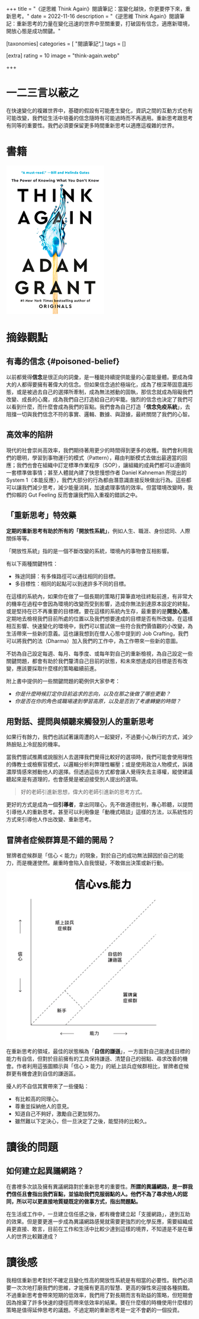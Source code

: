 +++
title = "《逆思維 Think Again》閱讀筆記：當變化越快，你更要停下來，重新思考。"
date = 2022-11-16
description = "《逆思維 Think Again》閱讀筆記：重新思考的力量在變化迅速的世界中至關重要，打破固有信念，適應新環境，開放心態是成功關鍵。"

[taxonomies]
categories = [ "閱讀筆記",]
tags = []

[extra]
rating = 10
image = "think-again.webp"

+++

# 一二三言以蔽之

在快速變化的複雜世界中，基礎的假設有可能產生變化，資訊之間的互動方式也有可能改變，我們從生活中培養的信念隨時有可能過時而不再適用。重新思考跟思考有同等的重要性。我們必須要保留更多時間重新思考以適應這複雜的世界。

# 書籍

[![](think-again.webp)](https://www.goodreads.com/book/show/55539565-think-again)

# 摘錄觀點

## 有毒的信念 {#poisoned-belief}

以前都覺得**信念**是很正向的詞彙，是一種能持續提供能量的心靈能量體。要成為偉大的人都得要擁有著偉大的信念。但如果信念過於極端化，成為了根深蒂固意識形態，或是被過去自己的選擇所牽制，成為無法撼動的固執，那信念就成為阻礙我們改變、成長的心魔，成為我們自己打造給自己的牢籠。強烈的信念也決定了我們可以看到什麼，而什麼會成為我們的盲點。我們會為自己打造「**信念免疫系統**」，去阻擋一切與我們信念不符的事實、邏輯、數據、與證據，最終關閉了我們的心智。

## 高效率的陷阱

現代的社會崇尚高效率，我們期待著用更少的時間得到更多的收穫。我們會利用我們的聰明，學習到事物運行的模式（Pattern），藉由判斷模式去做出最適當的回應；我們也會在組織中訂定標準作業程序（SOP），讓組織的成員們都可以遵循同一套標準做事情；甚至人體就內建了快思慢想作者 Daniel Kahneman 所提出的 System 1（本能反應），我們大部分的行為都由潛意識直接反映做出行為。這些都可以讓我們減少思考，減少能量消耗，加速處理事情的效率。但當環境改變時，我們仰賴的 Gut Feeling 反而會讓我們陷入重複的錯誤之中。

## 「重新思考」特效藥

**定期的重新思考有助於所有的「開放性系統」**，例如人生、職涯、身份認同、人際關係等等。

「開放性系統」指的是一個不斷改變的系統，環境內的事物會互相影響。

有以下兩種關鍵特性：
* 殊途同歸：有多條路徑可以通往相同的目標。
* 多目標性：相同的起點可以到達許多不同的目標。

在這樣的系統內，如果你在做了一個長期的策略打算筆直地往終點前進，有非常大的機率在過程中會因為環境的改變而受到影響，造成你無法到達原本設定的終點，或是堅持在已不再重要的目標裡。要在這樣的系統內生存，最重要的是**開放心態**。定期地去檢視我們目前所處的位置以及我們想要達成的目標是否有所改變。在這樣相互影響、快速變化的環境中，我們可以嘗試做一些符合我們價值觀的小改變，為生活帶來一些新的意義。這也讓我想到在僧人心態中提到的 Job Crafting，我們可以將我們的法（Dharma）加入我們的工作中，為工作帶來一些新的意圖。

不妨為自己設定每週、每月、每季度、或每年對自己的重新檢視，為自己設定一些關鍵問題，都會有助於我們釐清自己目前的狀態，和未來想達成的目標是否有改變，應該要採取什麼樣的策略繼續前進。

附上書中提供的一些關鍵問題的範例供大家參考：

* *你是什麼時候訂定你目前追求的志向，以及在那之後做了哪些更動？*
* *你是否在你的角色或職場達到學習高原，以及是否到了考慮轉變的時間？*

## 用對話、提問與傾聽來觸發別人的重新思考

如果行有餘力，我們也該試著讓周遭的人一起變好，不過要小心執行的方式，減少熱臉貼上冷屁股的機率。

當我們嘗試推薦或說服別人去選擇我們覺得比較好的選項時，我們可能會使用理性的傳教士或檢察官模式，以邏輯分析利弊理性輾壓；或是使用政治人物模式，訴諸濃厚情感來撼動他人的選擇。但透過這些方式都會讓人覺得失去主導權，縱使建議聽起來是有道理的，也會感覺是被迫接受別人提出的選項。

> 好的老師引進新思想，偉大的老師引進新的思考方式。

更好的方式是成為一個**引導者**，拿出同理心，先不做道德批判，專心聆聽，以提問引導他人的重新思考。甚至可以利用像是「動機式晤談」這樣的方法，以系統性的方式來引導他人作出改變、重新思考。

## 冒牌者症候群算是不錯的開局？

冒牌者症候群是「信心 < 能力」的現象，對於自己的成功無法歸因於自己的能力，而是機運使然。嚴重時會陷入自我懷疑，不敢做出決策或新行動。

![](imposter-syndrome.webp)

在重新思考的領域，最佳的狀態稱為「**自信的謙遜**」，一方面對自己能達成目標的能力有自信，但對於目前擁有的工具保持謙遜、清楚自己的弱點、尋求改善的機會。作者利用這張圖顯示與「信心 > 能力」的紙上談兵症候群相比，冒牌者症候群更有機會達到自信的謙遜區。

擾人的不自信其實帶來了一些優點：
* 有比較高的同理心。
* 尊重並採納他人的意見。
* 知道自己不夠好，激勵自己更加努力。
* 雖然難以下定決心，但一旦決定了之後，能堅持的比較久。

# 讀後的問題

## 如何建立起異議網路？

在書裡多次談及擁有異議網路對於重新思考的重要性。**所謂的異議網路，是一群我們信任且會指出我們盲點，並協助我們克服弱點的人。他們不為了尋求他人的認同，所以可以更直接地質疑既定的做事方式，指出問題點。**

在生活或工作中，一旦建立信任感之後，都有機會建立起「支援網路」，達到互助的效果。但是要更進一步成為異議網路感覺就需要更強烈的化學反應，需要組織成員更直接、敢言，目前在工作和生活中比較少達到這樣的境界，不知道是不是在華人的世界比較難達成？

# 讀後感

我相信重新思考對於不確定且變化性高的開放性系統是有相當的必要性。我們必須要一次次地打磨我們的思維，才能擁有更高的智慧、更高的彈性來迎接各種挑戰。不過重新思考會帶來短期的低效率，我們用了對長期而言有助益的策略，但短期會因為捨棄了許多快速的捷徑而帶來低效率的結果。要在什麼樣的時機使用什麼樣的策略是值得延伸思考的議題。不過定期的重新思考是一定不會虧的一個投資。
